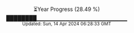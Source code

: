 <p align="center">
⏳Year Progress (28.49 %)<br>
████████▁▁▁▁▁▁▁▁▁▁▁▁▁▁▁▁▁▁▁▁▁▁ <br>
<sub>Updated: Sun, 14 Apr 2024 06:28:33 GMT</sub>
</p>

